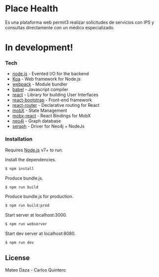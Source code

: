 # Place Health

Es una plataforma web permit3 realizar solicitudes de servicios con IPS y consultas directamente con un médico especializado.

# In development!

### Tech

* [node.js] - Evented I/O for the backend
* [Koa] - Web framework for Node.js
* [webpack] - Module bundler
* [babel] - Javascript compiler
* [react] - Library for building User Interfaces
* [react-bootstrap] - Front-end framework
* [react-router] - Declarative routing for React
* [mobX] - State Management
* [mobx-react] - React Bindings for MobX
* [neo4j] - Graph database
* [seraph] - Driver for Neo4j + NodeJs

### Installation

Requires [Node.js](https://nodejs.org/) v7+ to run.

Install the dependencies.

```sh
$ npm install
```
Produce bundle.js.
```sh
$ npm run build
```
Produce bundle.js for production.
```sh
$ npm run build:prod
```
 Start server at localhost:3000.
```sh
$ npm run webserver
```
Start dev server at localhost:8080.
```sh
$ npm run dev
```

License 
----

Mateo Daza - Carlos Quintero


[//]: # (These are reference links used in the body of this note and get stripped out when the markdown processor does its job. There is no need to format nicely because it shouldn't be seen. Thanks SO - http://stackoverflow.com/questions/4823468/store-comments-in-markdown-syntax)


  
   [node.js]: <http://nodejs.org>
   [Koa]: <http://koajs.com>
   [webpack]: <https://webpack.github.io>
   [babel]: <http://babeljs.io>
   [react]: <https://facebook.github.io/react/>
   [react-bootstrap]: <https://react-bootstrap.github.io>
   [react-router]: <https://reacttraining.com/react-router/>
   [neo4j]: <https://neo4j.com>
   [seraph]: <https://github.com/brikteknologier/seraph>
   [mobX]: <https://github.com/mobxjs/mobx>
   [mobx-react]: <https://github.com/mobxjs/mobx-react>
 
